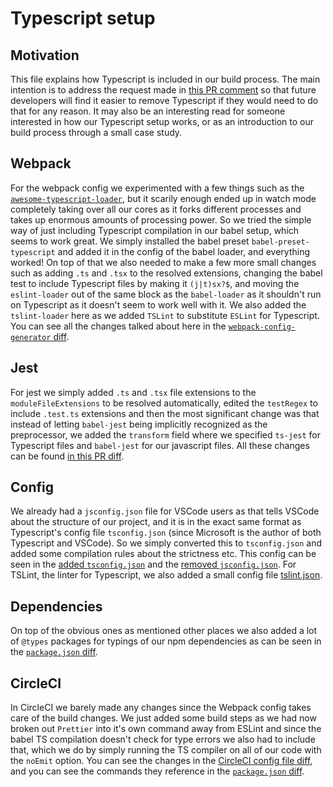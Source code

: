 # Typescript setup

## Motivation

This file explains how Typescript is included in our build process. The main intention is to address the request made in [this PR comment](https://github.com/thegazelle-ad/gazelle-server/pull/409#pullrequestreview-131656474) so that future developers will find it easier to remove Typescript if they would need to do that for any reason. It may also be an interesting read for someone interested in how our Typescript setup works, or as an introduction to our build process through a small case study.

## Webpack

For the webpack config we experimented with a few things such as the [`awesome-typescript-loader`](https://github.com/s-panferov/awesome-typescript-loader), but it scarily enough ended up in watch mode completely taking over all our cores as it forks different processes and takes up enormous amounts of processing power. So we tried the simple way of just including Typescript compilation in our babel setup, which seems to work great. We simply installed the babel preset `babel-preset-typescript` and added it in the config of the babel loader, and everything worked! On top of that we also needed to make a few more small changes such as adding `.ts` and `.tsx` to the resolved extensions, changing the babel test to include Typescript files by making it `(j|t)sx?$`, and moving the `eslint-loader` out of the same block as the `babel-loader` as it shouldn't run on Typescript as it doesn't seem to work well with it. We also added the `tslint-loader` here as we added `TSLint` to substitute `ESLint` for Typescript. You can see all the changes talked about here in the [`webpack-config-generator` diff](https://github.com/thegazelle-ad/gazelle-server/pull/409/files#diff-d297254286b02bb3501d89b4b9b025b1).


## Jest

For jest we simply added `.ts` and `.tsx` file extensions to the `moduleFileExtensions` to be resolved automatically, edited the `testRegex` to include `.test.ts` extensions and then the most significant change was that instead of letting `babel-jest` being implicitly recognized as the preprocessor, we added the `transform` field where we specified `ts-jest` for Typescript files and `babel-jest` for our javascript files. All these changes can be found [in this PR diff](https://github.com/thegazelle-ad/gazelle-server/pull/409/files#diff-547ca5f7a66cf69c47518093f8679766).

## Config

We already had a `jsconfig.json` file for VSCode users as that tells VSCode about the structure of our project, and it is in the exact same format as Typescript's config file `tsconfig.json` (since Microsoft is the author of both Typescript and VSCode). So we simply converted this to `tsconfig.json` and added some compilation rules about the strictness etc. This config can be seen in the [added `tsconfig.json`](https://github.com/thegazelle-ad/gazelle-server/pull/409/files#diff-e5e546dd2eb0351f813d63d1b39dbc48) and the [removed `jsconfig.json`](https://github.com/thegazelle-ad/gazelle-server/pull/409/files#diff-9be4f8e03a4f3bffa2e1404410a10da7). For TSLint, the linter for Typescript, we also added a small config file [tslint.json](https://github.com/thegazelle-ad/gazelle-server/pull/409/files#diff-ace19bd0c04529e685320269e3c05de9).

## Dependencies

On top of the obvious ones as mentioned other places we also added a lot of `@types` packages for typings of our npm dependencies as can be seen in the [`package.json` diff](https://github.com/thegazelle-ad/gazelle-server/pull/409/files#diff-b9cfc7f2cdf78a7f4b91a753d10865a2R74).

## CircleCI

In CircleCI we barely made any changes since the Webpack config takes care of the build changes. We just added some build steps as we had now broken out `Prettier` into it's own command away from ESLint and since the babel TS compilation doesn't check for type errors we also had to include that, which we do by simply running the TS compiler on all of our code with the `noEmit` option. You can see the changes in the [CircleCI config file diff](https://github.com/thegazelle-ad/gazelle-server/pull/409/files#diff-d297254286b02bb3501d89b4b9b025b1), and you can see the commands they reference in the [`package.json` diff](https://github.com/thegazelle-ad/gazelle-server/pull/409/files#diff-b9cfc7f2cdf78a7f4b91a753d10865a2R74).
